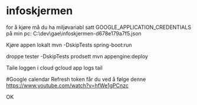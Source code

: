 # infoskjermen


for å kjøre må du ha miljøvariabl satt
GOOGLE_APPLICATION_CREDENTIALS
på min pc: C:\dev\gae\infoskjermen-d678e179a7f5.json


Kjøre appen lokalt
mvn -DskipTests spring-boot:run

droppe tester
-DskipTests
prodsett
mvn  appengine:deploy

Taile loggen i cloud
gcloud app logs tail

#Google calendar
Refresh token får du ved å følge denne
https://www.youtube.com/watch?v=hfWe1gPCnzc

OK

